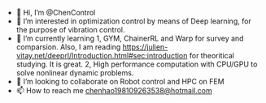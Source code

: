 - 👋 Hi, I’m @ChenControl
- 👀 I’m interested in optimization control by means of Deep learning, for the purpose of vibration control.
- 🌱 I’m currently learning 1, GYM, ChainerRL and Warp for survey and comparsion. Also, I am reading https://julien-vitay.net/deeprl/Introduction.html#sec:introduction for theoritical studying. It is great.
                            2, High performance computation with CPU/GPU to solve nonlinear dynamic problems.
- 💞️ I’m looking to collaborate on Robot control and HPC on FEM
- 📫 How to reach me chenhao198109263538@hotmail.com

<!---
ChenControl/ChenControl is a ✨ special ✨ repository because its `README.md` (this file) appears on your GitHub profile.
You can click the Preview link to take a look at your changes.
--->
